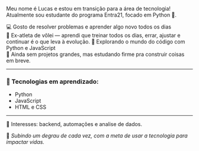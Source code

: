 Meu nome é Lucas e estou em transição para a área de tecnologia!  
Atualmente sou estudante do programa Entra21, focado em Python 🐍.

💻 Gosto de resolver problemas e aprender algo novo todos os dias  
🏐 Ex-atleta de vôlei — aprendi que treinar todos os dias, errar, ajustar e continuar é o que leva à evolução. 
🧠 Explorando o mundo do código com Python e JavaScript  
🚧 Ainda sem projetos grandes, mas estudando firme pra construir coisas em breve.

---

### 🚀 Tecnologias em aprendizado:
- Python 
- JavaScript 
- HTML e CSS

---
📌 Interesses: backend, automações e analise de dados.

🧩 *Subindo um degrau de cada vez, com a meta de usar a tecnologia para impactar vidas.*

